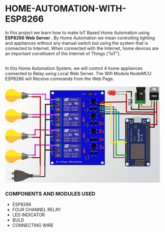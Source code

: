 # HOME-AUTOMATION-WITH-ESP8266
In this project we learn how to make IoT Based Home Automation using **ESP8266 Web Server** . By Home Automation we mean controlling lighting and appliances without any manual switch but using the system that is connected to Internet. When connected with the Internet, home devices are an important constituent of the Internet of Things (“IoT”).
<br>
<br>

In this Home Automation System, we will control 4 home appliances connected to Relay using Local Web Server. The Wifi Module NodeMCU ESP8266 will Receive commands from the Web Page.
<br>
<br>
![DEVICE CONNECTION](https://github.com/Ogbonna-Joseph/HOME-AUTOMATION-WITH-ESP8266/blob/main/Home-Automation-using-Blynk-Circuit.jpg)
<br>
### COMPONENTS AND MODULES USED
- ESP8266
- FOUR CHANNEL RELAY
- LED INDICATOR
- BULD
- CONNECTING WIRE
